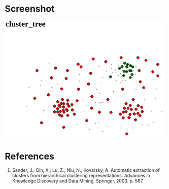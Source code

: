 # Screenshot

<kbd>![Screenshot](screenshot.png)</kbd>

# References

1. Sander, J.; Qin, X.; Lu, Z.; Niu, N.; Kovarsky, A. Automatic extraction of clusters from hierarchical clustering representations. Advances in Knowledge Discovery and Data Mining.  Springer, 2003.  p. 567.
